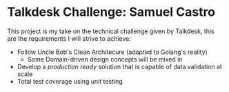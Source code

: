 # Talkdesk Challenge: Samuel Castro

This project is my take on the technical challenge given by Talkdesk, this are the requirements I will strive to achieve:

* Follow Uncle Bob's Clean Architecure (adapted to Golang's reality)
  * Some Domain-driven design concepts will be mixed in
* Develop a *production ready* solution that is capable of data validation at scale
* Total test coverage using unit testing